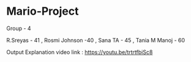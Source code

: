 ﻿# Mario-Project

Group - 4

R.Sreyas - 41 ,
Rosmi Johnson -40 ,
Sana TA - 45 ,
Tania M Manoj - 60

Output Explanation video link : https://youtu.be/trtrtfbiSc8
